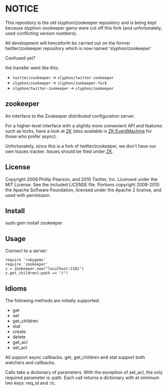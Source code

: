 # NOTICE #

This repository is the old slyphon/zookeeper repository and is being kept because slyphon-zookeeper gems were cut off this fork (and unfortunately, used conflicting version numbers). 

All development will henceforth be carried out on the former twitter/zookeeper repository which is now named 'slyphon/zookeeper'

Confused yet?

the transfer went like this:

* `twitter/zookeeper` -> `slyphon/twitter-zookeeper`
* `slyphon/zookeeper` -> `slyphon/zookeeper-fork`
* `slyphon/twitter-zookeeper` -> `slyphon/zookeeper`


## zookeeper ##



An interface to the Zookeeper distributed configuration server.

For a higher-level interface with a slightly more convenient API and features
such as locks, have a look at [ZK](https://github.com/slyphon/zk) (also
available is [ZK-EventMachine](https://github.com/slyphon/zk-eventmachine) for
those who prefer async).

Unfortunately, since this is a fork of twitter/zookeeper, we don't have our own
Issues tracker. Issues should be filed under [ZK](https://github.com/slyphon/zk/issues).

## License

Copyright 2008 Phillip Pearson, and 2010 Twitter, Inc. Licensed under the
MIT License.  See the included LICENSE file.  Portions copyright 2008-2010
the Apache Software Foundation, licensed under the Apache 2 license, and
used with permission.

## Install

sudo gem install zookeeper

## Usage

Connect to a server:

	require 'rubygems'
	require 'zookeeper'
	z = Zookeeper.new("localhost:2181")
	z.get_children(:path => "/")

## Idioms

The following methods are initially supported:
* get
* set
* get\_children
* stat
* create
* delete
* get\_acl
* set\_acl

All support async callbacks.  get, get\_children and stat support both
watchers and callbacks.

Calls take a dictionary of parameters.  With the exception of set\_acl, the
only required parameter is :path.  Each call returns a dictionary with at
minimum two keys :req\_id and :rc.

